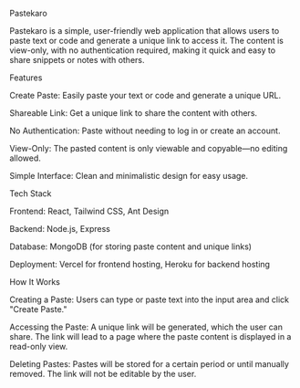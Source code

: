 Pastekaro

Pastekaro is a simple, user-friendly web application that allows users to paste text or code and generate a unique link to access it. The content is view-only, with no authentication required, making it quick and easy to share snippets or notes with others.

Features

Create Paste: Easily paste your text or code and generate a unique URL.

Shareable Link: Get a unique link to share the content with others.

No Authentication: Paste without needing to log in or create an account.

View-Only: The pasted content is only viewable and copyable—no editing allowed.

Simple Interface: Clean and minimalistic design for easy usage.


Tech Stack


Frontend: React, Tailwind CSS, Ant Design

Backend: Node.js, Express

Database: MongoDB (for storing paste content and unique links)

Deployment: Vercel for frontend hosting, Heroku for backend hosting

How It Works

Creating a Paste: Users can type or paste text into the input area and click "Create Paste."

Accessing the Paste: A unique link will be generated, which the user can share. The link will lead to a page where the paste content is displayed in a read-only view.

Deleting Pastes: Pastes will be stored for a certain period or until manually removed. The link will not be editable by the user.
